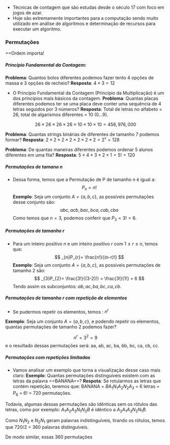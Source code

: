 - Técnicas de contagem que são estudas desde o século 17 com foco em jogos de azar.
- Hoje são extremamente importantes para a computação sendo muito utilizado em análise de algoritmos e determinação de recursos para executar um algoritmo.


### Permutações
==Ordem importa!

##### Princípio Fundamental da Contagem:
**Problema**: Quantos bolos diferentes podemos fazer tento 4 opções de massa e 3 opções de recheio?
**Resposta**: $4 \times 3 = 12$

- O Princípio Fundamental da Contagem (Princípio da Multiplicação) é um dos princípios mais básicos da contagem.
**Problema**: Quantas placas diferentes podemos ter se uma placa deve conter uma sequência de 4 letras seguidos por 3 números?
**Resposta**: Total de letras no alfabeto = 26, total de algarismos diferentes = 10 (0...9).

$$
26 \times 26 \times 26 \times 26 \times 10 \times 10 \times 10 = 456,976,000
$$

**Problema**: Quantas strings binárias de diferentes de tamanho 7 podemos formar? 
**Resposta**: $2 \times 2 \times 2 \times 2 \times 2 \times 2 \times 2 = 2⁷ = 128$

**Problema**: De quantas maneiras diferentes podemos ordenar 5 alunos diferentes em uma fila? 
**Resposta**: $5 \times 4 \times 3 \times 2 \times 1 = 5! = 120$
##### Permutações de tamano n
- Dessa forma, temos que a Permutação de P de tamanho $n$ é igual a:
$$
P_{n} = n!
$$
**Exemplo**: Seja um conjunto $A = \{ a,b,c \}$, as possíveis permutações desse conjunto são:
$$
abc, acb, bac, bca, cab, cba
$$
Como temos que $n = 3$, podemos conferir que $P_{3}= 3! = 6$.
##### Permutações de tamanho r
- Para um inteiro positivo $n$ e um inteiro positivo $r$ com $1\leq r\leq n$, temos que:
$$
_{n}P_{r}= \frac{n!}{(n-r)!}
$$
**Exemplo**: Seja um conjunto $A = \{ a,b,c \}$, as possíveis permutações de tamanho 2 são:
$$
_{3}P_{2}= \frac{3!}{(3-2)!} = \frac{3!}{1!} = 6
$$
Tendo assim os subconjuntos: $ab, ac, ba, bc, ca, cb$.
##### Permutações de tamanho r com repetição de elementos
- Se pudermos repetir os elementos, temos : $n^r$

**Exemplo**:  Seja um conjunto $A= \{ a,b,c \}$, e podendo repetir os elementos, quantas permutações de tamanho 2 podemos fazer? 

$$
n^r = 3^2 = 9
$$
e o resultado dessas permutações será:  aa, ab, ac, ba, bb, bc, ca, cb, cc.

##### Permutações com repetições limitadas
- Vamos analisar um exemplo que torna a visualização desse caso mais claro:
**Exemplo**: Quantas permutações distinguíveis existem com as letras da palavra ==BANANA==?
**Respota**: 
 Se rotularmos as letras que contém repetição, teremos que: 
BANANA = $B A_{1} N_{1} A_{2} N_{2} A_{3}$ = 6 letras = $P_{6}$ = 6! = 720 permutações.

Todavia, algumas dessas permutações são idênticas sem os rótulos das letras, como por exemplo: $A_{1}A_{2}A_{3}N_{1}N_{2}B$ é idêntico a $A_{2}A_{1}A_{3}N_{2}N_{1}B$.

Como $N_{1}N_{2}$ e $N_{2}N_{1}$ geram palavras indistinguíveis, tirando os rótulos, temos que 720/2 = 360 palavras distinguíveis.

De modo similar, essas 360 permutações 